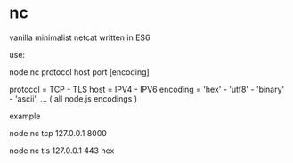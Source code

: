 # nc
vanilla minimalist netcat written in ES6

use:


node nc protocol host port [encoding]

protocol = TCP - TLS
host = IPV4 - IPV6
encoding = 'hex' - 'utf8' - 'binary' - 'ascii', ... ( all node.js encodings )

example

node nc tcp 127.0.0.1 8000


node nc tls 127.0.0.1 443 hex
